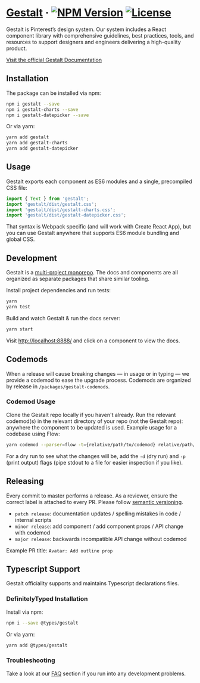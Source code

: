 # [Gestalt](https://gestalt.pinterest.systems/) &middot; [![NPM Version](https://img.shields.io/npm/v/gestalt.svg)](https://www.npmjs.com/package/gestalt) [![License](https://img.shields.io/npm/l/gestalt?style=flat)](https://github.com/pinterest/gestalt/blob/master/LICENSE)

Gestalt is Pinterest’s design system. Our system includes a React component library with comprehensive guidelines, best practices, tools, and resources to support designers and engineers delivering a high-quality product.

[Visit the official Gestalt Documentation](https://gestalt.pinterest.systems/)

## Installation

The package can be installed via npm:

```bash
npm i gestalt --save
npm i gestalt-charts --save
npm i gestalt-datepicker --save
```

Or via yarn:

```bash
yarn add gestalt
yarn add gestalt-charts
yarn add gestalt-datepicker
```

## Usage

Gestalt exports each component as ES6 modules and a single, precompiled CSS file:

```js
import { Text } from 'gestalt';
import 'gestalt/dist/gestalt.css';
import 'gestalt/dist/gestalt-charts.css';
import 'gestalt/dist/gestalt-datepicker.css';
```

That syntax is Webpack specific (and will work with Create React App), but you can use Gestalt anywhere that supports ES6 module bundling and global CSS.

## Development

Gestalt is a [multi-project monorepo](https://yarnpkg.com/lang/en/docs/workspaces/). The docs and components are all organized as separate packages that share similar tooling.

Install project dependencies and run tests:

```bash
yarn
yarn test
```

Build and watch Gestalt & run the docs server:

```bash
yarn start
```

Visit [http://localhost:8888/](http://localhost:8888) and click on a component to view the docs.

## Codemods

When a release will cause breaking changes — in usage or in typing — we provide a codemod to ease the upgrade process. Codemods are organized by release in `/packages/gestalt-codemods`.

### Codemod Usage

Clone the Gestalt repo locally if you haven't already. Run the relevant codemod(s) in the relevant directory of your repo (not the Gestalt repo): anywhere the component to be updated is used. Example usage for a codebase using Flow:

```bash
yarn codemod --parser=flow -t={relative/path/to/codemod} relative/path/to/your/code
```

For a dry run to see what the changes will be, add the `-d` (dry run) and `-p` (print output) flags (pipe stdout to a file for easier inspection if you like).

## Releasing

Every commit to master performs a release. As a reviewer, ensure the correct label is attached to every PR. Please follow [semantic versioning](https://semver.org/).

- `patch release`: documentation updates / spelling mistakes in code / internal scripts
- `minor release`: add component / add component props / API change with codemod
- `major release`: backwards incompatible API change without codemod

Example PR title: `Avatar: Add outline prop`

## Typescript Support

Gestalt officiallty supports and maintains Typescript declarations files.

### DefinitelyTyped Installation

Install via npm:

```bash
npm i --save @types/gestalt
```

Or via yarn:

```bash
yarn add @types/gestalt
```

### Troubleshooting

Take a look at our [FAQ](https://gestalt.pinterest.systems/get_started/faq) section if you run into any development problems.
